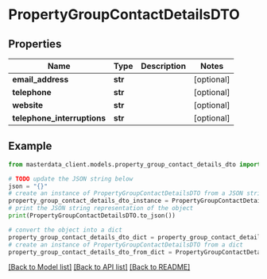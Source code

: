 # PropertyGroupContactDetailsDTO


## Properties

Name | Type | Description | Notes
------------ | ------------- | ------------- | -------------
**email_address** | **str** |  | [optional] 
**telephone** | **str** |  | [optional] 
**website** | **str** |  | [optional] 
**telephone_interruptions** | **str** |  | [optional] 

## Example

```python
from masterdata_client.models.property_group_contact_details_dto import PropertyGroupContactDetailsDTO

# TODO update the JSON string below
json = "{}"
# create an instance of PropertyGroupContactDetailsDTO from a JSON string
property_group_contact_details_dto_instance = PropertyGroupContactDetailsDTO.from_json(json)
# print the JSON string representation of the object
print(PropertyGroupContactDetailsDTO.to_json())

# convert the object into a dict
property_group_contact_details_dto_dict = property_group_contact_details_dto_instance.to_dict()
# create an instance of PropertyGroupContactDetailsDTO from a dict
property_group_contact_details_dto_from_dict = PropertyGroupContactDetailsDTO.from_dict(property_group_contact_details_dto_dict)
```
[[Back to Model list]](../README.md#documentation-for-models) [[Back to API list]](../README.md#documentation-for-api-endpoints) [[Back to README]](../README.md)



